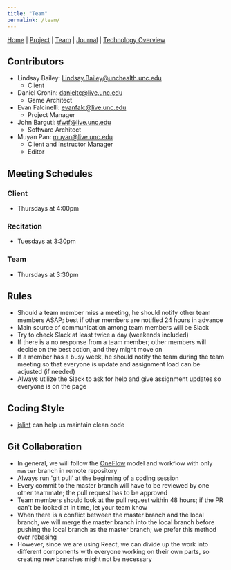 ```yaml
---
title: "Team"
permalink: /team/
---
```


[Home](/ChildSafetyGame/) | [Project](/ChildSafetyGame/project) | [Team](/ChildSafetyGame/team) | [Journal](/ChildSafetyGame/journal) | [Technology Overview](/ChildSafetyGame/technology) 

## Contributors

- Lindsay Bailey: [Lindsay.Bailey@unchealth.unc.edu](mailto:Lindsay.Bailey@unchealth.unc.edu)
  - Client
- Daniel Cronin:   [danieltc@live.unc.edu](mailto:danieltc@live.unc.edu)
  - Game Architect
- Evan Falcinelli:      [evanfalc@live.unc.edu](mailto:evanfalc@live.unc.edu)
  - Project Manager
- John Barguti:      [tfwtf@live.unc.edu](mailto:tfwtf@live.unc.edu)
  - Software Architect
- Muyan Pan: [muyan@live.unc.edu](mailto:muyan@live.unc.edu)
  - Client and Instructor Manager
  - Editor

## Meeting Schedules

### Client
- Thursdays at 4:00pm

### Recitation
- Tuesdays at 3:30pm

### Team
- Thursdays at 3:30pm

## Rules

-	Should a team member miss a meeting, he should notify other team members ASAP; best if other members are notified 24 hours in advance
-	Main source of communication among team members will be Slack 
-	Try to check Slack at least twice a day (weekends included)
-	If there is a no response from a team member; other members will decide on the best action, and they might move on 
-   If a member has a busy week, he should notify the team during the team meeting so that everyone is update and assignment load can be adjusted (if needed)
-   Always utilize the Slack to ask for help and give assignment updates so everyone is on the page

## Coding Style

- [jslint](https://jslint.com/) can help us maintain clean code

## Git Collaboration

- In general, we will follow the [OneFlow](https://www.endoflineblog.com/oneflow-a-git-branching-model-and-workflow) model and workflow with only `master` branch in remote repository
- Always run 'git pull' at the beginning of a coding session
- Every commit to the master branch will have to be reviewed by one other teammate; the pull request has to be approved
- Team members should look at the pull request within 48 hours; if the PR can't be looked at in time, let your team know
- When there is a conflict between the master branch and the local branch, we will merge the master branch into the local branch before pushing the local branch as the master branch; we prefer this method over rebasing
- However, since we are using React, we can divide up the work into different components with everyone working on their own parts, so creating new branches might not be necessary


